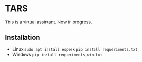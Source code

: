 # TARS
This is a virtual assintant. 
Now in progress.

## Installation
- Linux
`sudo apt install espeak`
`pip install requeriments.txt`
- Windows
  `pip install requeriments_win.txt`